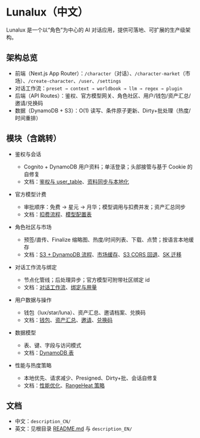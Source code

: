 # Lunalux（中文）

Lunalux 是一个以“角色”为中心的 AI 对话应用，提供可落地、可扩展的生产级架构。

## 架构总览
- 前端（Next.js App Router）：`/character`（对话）、`/character-market`（市场）、`/create-character`、`/user`、`/settings`
- 对话工作流：`preset → context → worldbook → llm → regex → plugin`
- 后端（API Routes）：鉴权、官方模型网关、角色社区、用户/钱包/资产汇总/邀请/兑换码
- 数据（DynamoDB + S3）：O(1) 读写、条件原子更新、Dirty+批处理（热度/时间重排）

## 模块（含跳转）

- 鉴权与会话
  - Cognito + DynamoDB 用户资料；单活登录；头部接管与基于 Cookie 的自修复
  - 文档：[鉴权与 user_table](./auth_dynamodb_integration.md)、[资料同步与本地化](./user_info_sync_and_localization.md)

- 官方模型计费
  - 审批顺序：免费 → 星元 → 月华；模型调用与扣费并发；资产汇总同步
  - 文档：[扣费流程](./official_model_billing_flow.md)、[模型配置表](./model_config_schema_and_integration.md)

- 角色社区与市场
  - 预签/直传、Finalize 缩略图、热度/时间列表、下载、点赞；按语言本地缓存
  - 文档：[S3 + DynamoDB 流程](./character_table_and_s3_workflow.md)、[市场缓存](./character_market_caching.md)、[S3 CORS 回退](./s3_cors_and_upload_fallback.md)、[SK 迁移](./character_table_sk_migration.md)

- 对话工作流与绑定
  - 节点化管线；后处理异步；官方模型可附带社区绑定 id
  - 文档：[对话工作流](./character_chat_workflow.md)、[绑定与用量](./character_binding_and_usage.md)

- 用户数据与操作
  - 钱包（lux/star/luna）、资产汇总、邀请档案、兑换码
  - 文档：[钱包](./user_wallet_integration.md)、[资产汇总](./ledger_summary_integration.md)、[邀请](./invite_profile_integration.md)、[兑换码](./coupons_table_and_redeem_flow.md)

- 数据模型
  - 表、键、字段与访问模式
  - 文档：[DynamoDB 表](./dynamodb_tables.md)

- 性能与热度策略
  - 本地优先、请求减少、Presigned、Dirty+批、会话自修复
  - 文档：[性能优化](./performance_optimization.md)、[RangeHeat 策略](./range_heat_policy.md)

## 文档
- 中文：`description_CN/`
- 英文：见根目录 [README.md](./README.md) 与 `description_EN/`